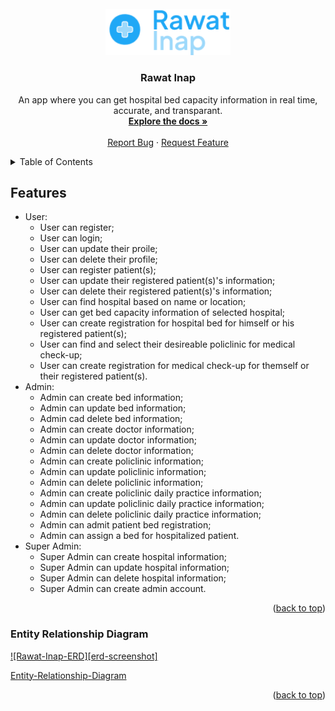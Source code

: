 <!-- PROJECT LOGO -->
<br />
<div align="center">
  <a href="https://github.com/KamarRS-App/BackEnd">
    <img src="images/logo-rawat-inap.png" alt="Logo" width="200px">
  </a>

<h3 align="center">Rawat Inap</h3>
    <p align="center">
    An app where you can get hospital bed capacity information in real time, accurate, and transparant.
    <br />
    <a href="https://github.com/KamarRS-App/BackEnd"><strong>Explore the docs »</strong></a>
    <br />
    <br />
    <a href="https://github.com/KamarRS-App/BackEnd/issues">Report Bug</a>
    ·
    <a href="https://github.com/KamarRS-App/BackEnd/issues">Request Feature</a>
  </p>
</div>

<!-- TABLE OF CONTENTS -->
<details>
  <summary>Table of Contents</summary>
  <ol>
    <li>
      <a href="#features">Features</a>
      <ul>
        <li><a href="#entity-relationship-diagram">Entity Relationship Diagram</a></li>
        <li><a href="#built-with">Built With</a></li>
      </ul>
    </li>
    <li>
      <a href="#getting-started">Getting Started</a>
      <ul>
        <li><a href="#installation">Installation</a></li>
      </ul>
    </li>
    <li><a href="#usage">Usage</a></li>
    <li><a href="#roadmap">Roadmap</a></li>
    <li><a href="#license">License</a></li>
    <li><a href="#contact">Contact</a></li>
  </ol>
</details>

## Features

- User:
    - User can register;
    - User can login;
    - User can update their proile;
    - User can delete their profile;
    - User can register patient(s);
    - User can update their registered patient(s)'s information;
    - User can delete their registered patient(s)'s information;
    - User can find hospital based on name or location;
    - User can get bed capacity information of selected hospital;
    - User can create registration for hospital bed for himself or his registered patient(s);
    - User can find and select their desireable policlinic for medical check-up;
    - User can create registration for medical check-up for themself or their registered patient(s).
- Admin:
    - Admin can create bed information;
    - Admin can update bed information;
    - Admin cad delete bed information;
    - Admin can create doctor information;
    - Admin can update doctor information;
    - Admin can delete doctor information;
    - Admin can create policlinic information;
    - Admin can update policlinic information;
    - Admin can delete policlinic information;
    - Admin can create policlinic daily practice information;
    - Admin can update policlinic daily practice information;
    - Admin can delete policlinic daily practice information;
    - Admin can admit patient bed registration;
    - Admin can assign a bed for hospitalized patient.
- Super Admin:
    - Super Admin can create hospital information;
    - Super Admin can update hospital information;
    - Super Admin can delete hospital information;
    - Super Admin can create admin account.

<p align="right">(<a href="#readme-top">back to top</a>)</p>

### Entity Relationship Diagram

[![Rawat-Inap-ERD][erd-screenshot]](https://github.com/KamarRS-App/BackEnd/Images/Rawat-Inap-ERD.jpg)</p>
[Entity-Relationship-Diagram](https://github.com/KamarRS-App/BackEnd/Images/Rawat-Inap-ERD.jpg)

<p align="right">(<a href="#readme-top">back to top</a>)</p>



